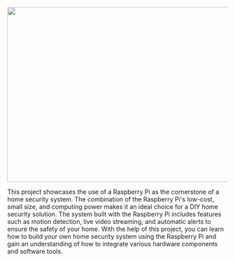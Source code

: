 <p align="center">
  <img width="600" height="400" src="https://user-images.githubusercontent.com/46720345/216891147-dd028d4b-3496-40f3-a9b7-e293d8fb19a4.png">
</p>

<p>
This project showcases the use of a Raspberry Pi as the cornerstone of a home security system. The combination of the Raspberry Pi's low-cost, small size, and computing power makes it an ideal choice for a DIY home security solution. The system built with the Raspberry Pi includes features such as motion detection, live video streaming, and automatic alerts to ensure the safety of your home. With the help of this project, you can learn how to build your own home security system using the Raspberry Pi and gain an understanding of how to integrate various hardware components and software tools.
</p>
